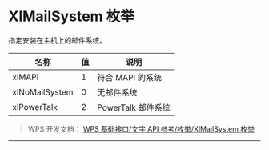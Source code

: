 # XlMailSystem 枚举

指定安装在主机上的邮件系统。

| 名称           | 值  | 说明               |
|----------------|-----|--------------------|
| xlMAPI         | 1   | 符合 MAPI 的系统   |
| xlNoMailSystem | 0   | 无邮件系统         |
| xlPowerTalk    | 2   | PowerTalk 邮件系统 |

> WPS 开发文档： [WPS 基础接口/文字 API 参考/枚举/XlMailSystem 枚举](https://qn.cache.wpscdn.cn/encs/doc/office_v19/topics/WPS%20%E5%9F%BA%E7%A1%80%E6%8E%A5%E5%8F%A3/%E6%96%87%E5%AD%97%20API%20%E5%8F%82%E8%80%83/%E6%9E%9A%E4%B8%BE/XlMailSystem%20%E6%9E%9A%E4%B8%BE.html)

------------------------------------------------------------------------
